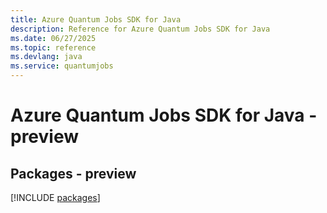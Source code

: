 ```yaml
---
title: Azure Quantum Jobs SDK for Java
description: Reference for Azure Quantum Jobs SDK for Java
ms.date: 06/27/2025
ms.topic: reference
ms.devlang: java
ms.service: quantumjobs
---
```

# Azure Quantum Jobs SDK for Java - preview
## Packages - preview
[!INCLUDE [packages](quantum-jobs-index.md)]